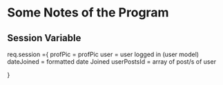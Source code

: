 # Some Notes of the Program

## Session Variable
req.session ={
    profPic = profPic
    user = user logged in (user model)
    dateJoined = formatted date Joined
    userPostsId = array of post/s of user

}
